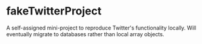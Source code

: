 # fakeTwitterProject
A self-assigned mini-project to reproduce Twitter's functionality locally. Will eventually migrate to databases rather than local array objects.
